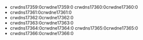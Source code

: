 - crwdns17359:0crwdne17359:0 crwdns17360:0crwdne17360:0
- crwdns17361:0crwdne17361:0
- crwdns17362:0crwdne17362:0
- crwdns17363:0crwdne17363:0
- crwdns17364:0crwdne17364:0 crwdns17365:0crwdne17365:0
- crwdns17366:0crwdne17366:0